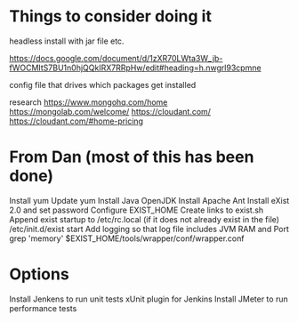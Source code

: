 Things to consider doing it
===========================
headless install with jar file etc.

https://docs.google.com/document/d/1zXR70LWta3W_jb-fWOCMItS7BU1n0hjQQkIRX7RRpHw/edit#heading=h.nwgrl93cpmne

config file that drives which packages get installed

research 
https://www.mongohq.com/home
https://mongolab.com/welcome/
https://cloudant.com/
https://cloudant.com/#home-pricing


From Dan (most of this has been done)
=====================================
Install yum
Update yum
Install Java OpenJDK
Install Apache Ant
Install eXist 2.0 and set password
Configure EXIST_HOME
Create links to exist.sh
Append exist startup to /etc/rc.local (if it does not already exist in the file)
/etc/init.d/exist start
Add logging so that log file includes JVM RAM and Port
grep 'memory' $EXIST_HOME/tools/wrapper/conf/wrapper.conf



Options
=======
Install Jenkens to run unit tests
xUnit plugin for Jenkins
Install JMeter to run performance tests
